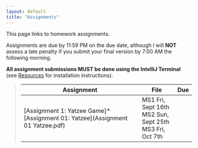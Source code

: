 ```yaml
---
layout: default
title: "Assignments"
---
```


This page links to homework assignments.

Assignments are due by 11:59 PM on the due date, although I will **NOT** assess a late penalty if you submit your final version by 7:00 AM the following morning. 

**All assignment submissions MUST be done using the IntelliJ Terminal** (see [Resources](../resources/index.html) for installation instructions).


> Assignment | File | Due
> ---------- | ---- | ---
> [Assignment 1: Yatzee Game]* [Assignment 01: Yatzee](Assignment 01 Yatzee.pdf) | MS1 Fri, Sept 16th<br>MS2 Sun, Sept 25th<br>MS3 Fri, Oct 7th



<!--

> [Assignment 1: Disk Game](assign01.html) | [CS201\_Assign01\_Gradle.zip](CS201_Assign01_Gradle.zip) | MS1 Mon, Sept 6th<br>MS2 Fri, Sept 16th
> [Assignment 2: Tic Tac Toe](assign02.html) | [CS201\_Assign02\_Gradle.zip](CS201_Assign02_Gradle.zip) | MS1 Sun, Sept 26th<br>MS2 Tues, Oct 5th
> [Assignment 3: Klondike](assign03.html) |  [CS201\_Assign03\_Gradle.zip](CS201_Assign03_Gradle.zip) | MS1 Fri, Oct 15th<br>MS2 Thur, Oct 28th
> [Assignment 4: Mandelbrot Set Renderer](assign04.html) | [CS201\_Assign04\_Gradle.zip](CS201_Assign04_Gradle.zip) | MS1 due Tues, Nov 16th <br> MS2 due Thur, Dec 2nd



> [Assignment 2: Tic Tac Toe](assign02.html) | [CS201\_Assign02\_Gradle.zip](CS201_Assign02_Gradle.zip) | MS1 Thur, Mar 4th<br>MS2 Fri, Mar 12th
> [Assignment 3: Klondike](assign03.html) |  [CS201\_Assign03\_Gradle.zip](CS201_Assign03_Gradle.zip) | MS1 Wed, Mar 24th<br>MS2 Tues, Apr 6th
> [Assignment 4: Mandelbrot Set Renderer](assign04.html) | [CS201\_Assign04\_Gradle.zip](CS201_Assign04_Gradle.zip) | MS1 due Wed, Apr 21st <br> MS2 due Tues, May 4th
-->